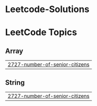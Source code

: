 # Leetcode-Solutions
<!---LeetCode Topics Start-->
# LeetCode Topics
## Array
|  |
| ------- |
| [2727-number-of-senior-citizens](https://github.com/ritesh25033/Leetcode-Solutions/tree/master/2727-number-of-senior-citizens) |
## String
|  |
| ------- |
| [2727-number-of-senior-citizens](https://github.com/ritesh25033/Leetcode-Solutions/tree/master/2727-number-of-senior-citizens) |
<!---LeetCode Topics End-->